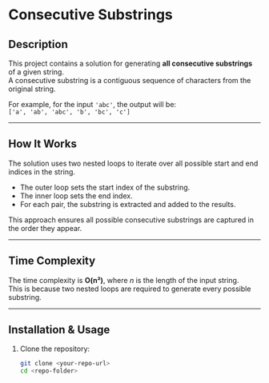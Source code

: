 # Consecutive Substrings

## Description
This project contains a solution for generating **all consecutive substrings** of a given string.  
A consecutive substring is a contiguous sequence of characters from the original string.

For example, for the input `'abc'`, the output will be:  
`['a', 'ab', 'abc', 'b', 'bc', 'c']`

---

## How It Works
The solution uses two nested loops to iterate over all possible start and end indices in the string.  
- The outer loop sets the start index of the substring.  
- The inner loop sets the end index.  
- For each pair, the substring is extracted and added to the results.

This approach ensures all possible consecutive substrings are captured in the order they appear.

---

## Time Complexity
The time complexity is **O(n²)**, where *n* is the length of the input string.  
This is because two nested loops are required to generate every possible substring.

---

## Installation & Usage

1. Clone the repository:
   ```bash
   git clone <your-repo-url>
   cd <repo-folder>
